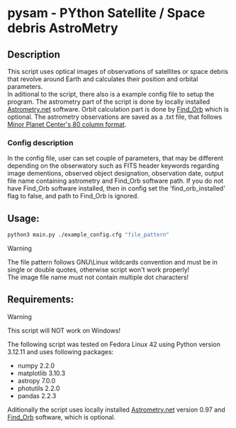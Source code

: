 # pysam - PYthon Satellite / Space debris AstroMetry

## Description
This script uses optical images of observations of satellites or space debris that revolve around Earth and calculates their position and orbital parameters. <br>
In aditional to the script, there also is a example config file to setup the program. The astrometry part of the script is done by locally installed [Astrometry.net](https://astrometry.net/) software. Orbit calculation part is done by [Find\_Orb](https://projectpluto.com/find_orb.htm) which is optional. The astrometry observations are saved as a .txt file, that follows [Minor Planet Center's 80 column format](https://www.minorplanetcenter.net/iau/info/OpticalObs.html).
### Config description
In the config file, user can set couple of parameters, that may be different depending on the obserwatory such as FITS header keywords regarding image dementions, observed object designation, observation date, output file name containing astrometry and Find\_Orb software path. If you do not have Find\_Orb software installed, then in config set the 'find\_orb\_installed' flag to false, and path to Find\_Orb is ignored.

## Usage:
```bash
python3 main.py ./example_config.cfg "file_pattern"
```
> [!WARNING]
> The file pattern follows GNU\Linux wildcards convention and must be in single or double quotes, otherwise script won't work properly! <br>
> The image file name must not contain multiple dot characters!

## Requirements:
> [!WARNING]
> This script will NOT work on Windows!

The following script was tested on Fedora Linux 42 using Python version 3.12.11 and uses following packages:
- numpy 2.2.0
- matplotlib 3.10.3
- astropy 7.0.0
- photutils 2.2.0
- pandas 2.2.3

Aditionally the script uses locally installed [Astrometry.net](https://astrometry.net/) version 0.97 and [Find\_Orb](https://projectpluto.com/find_orb.htm) software, which is optional. 

